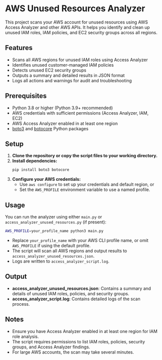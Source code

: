 # AWS Unused Resources Analyzer

This project scans your AWS account for unused resources using AWS Access Analyzer and other AWS APIs. It helps you identify and clean up unused IAM roles, IAM policies, and EC2 security groups across all regions.

## Features
- Scans all AWS regions for unused IAM roles using Access Analyzer
- Identifies unused customer-managed IAM policies
- Detects unused EC2 security groups
- Outputs a summary and detailed results in JSON format
- Logs all actions and warnings for audit and troubleshooting

## Prerequisites
- Python 3.8 or higher (Python 3.9+ recommended)
- AWS credentials with sufficient permissions (Access Analyzer, IAM, EC2)
- AWS Access Analyzer enabled in at least one region
- [boto3](https://boto3.amazonaws.com/v1/documentation/api/latest/index.html) and [botocore](https://botocore.amazonaws.com/v1/documentation/api/latest/index.html) Python packages

## Setup
1. **Clone the repository or copy the script files to your working directory.**
2. **Install dependencies:**
   ```sh
   pip install boto3 botocore
   ```
3. **Configure your AWS credentials:**
   - Use `aws configure` to set up your credentials and default region, or
   - Set the `AWS_PROFILE` environment variable to use a named profile.

## Usage

You can run the analyzer using either `main.py` or `access_analyzer_unused_resources.py` (if present):

```sh
AWS_PROFILE=your_profile_name python3 main.py
```

- Replace `your_profile_name` with your AWS CLI profile name, or omit `AWS_PROFILE` if using the default profile.
- The script will scan all AWS regions and output results to `access_analyzer_unused_resources.json`.
- Logs are written to `access_analyzer_script.log`.

## Output
- **access_analyzer_unused_resources.json**: Contains a summary and details of unused IAM roles, policies, and security groups.
- **access_analyzer_script.log**: Contains detailed logs of the scan process.

## Notes
- Ensure you have Access Analyzer enabled in at least one region for IAM role analysis.
- The script requires permissions to list IAM roles, policies, security groups, and Access Analyzer findings.
- For large AWS accounts, the scan may take several minutes.
